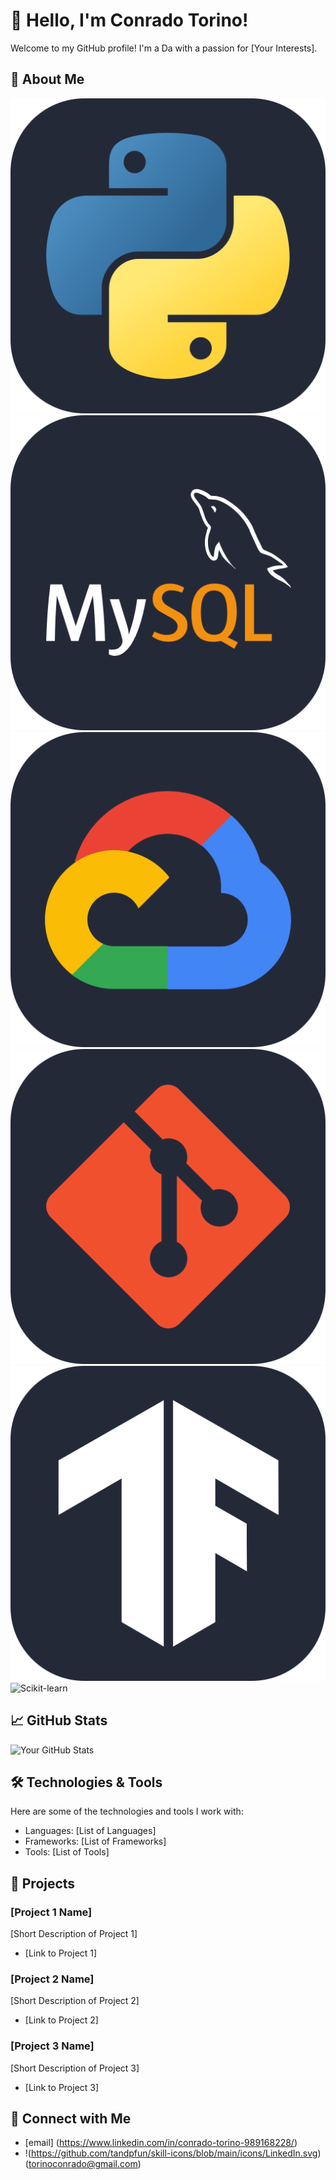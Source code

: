 # 👋 Hello, I'm Conrado Torino!

Welcome to my GitHub profile! I'm a Da with a passion for [Your Interests].
## 🌟 About Me

![Python](https://github.com/tandpfun/skill-icons/blob/main/icons/Python-Dark.svg)
![MySQL](https://github.com/tandpfun/skill-icons/blob/main/icons/MySQL-Dark.svg)
![Google Cloud](https://github.com/tandpfun/skill-icons/blob/main/icons/GCP-Dark.svg)
![Git](https://github.com/tandpfun/skill-icons/blob/main/icons/Git-Dark.svg)
![TensorFlow](https://github.com/tandpfun/skill-icons/blob/main/icons/TensorFlow-Dark.svg)
![Scikit-learn](https://github.com/tandpfun/skill-icons/blob/main/icons/ScikitLearn-Dark.svg)

## 📈 GitHub Stats

![Your GitHub Stats](https://github-readme-stats.vercel.app/api?username=RadTorino&show_icons=true&theme=radical)

## 🛠️ Technologies & Tools

Here are some of the technologies and tools I work with:

- Languages: [List of Languages]
- Frameworks: [List of Frameworks]
- Tools: [List of Tools]

## 🚀 Projects

### [Project 1 Name]
[Short Description of Project 1]
- [Link to Project 1]

### [Project 2 Name]
[Short Description of Project 2]
- [Link to Project 2]

### [Project 3 Name]
[Short Description of Project 3]
- [Link to Project 3]


## 🔗 Connect with Me

- [email] (https://www.linkedin.com/in/conrado-torino-989168228/)
- !(https://github.com/tandpfun/skill-icons/blob/main/icons/LinkedIn.svg)(torinoconrado@gmail.com)


